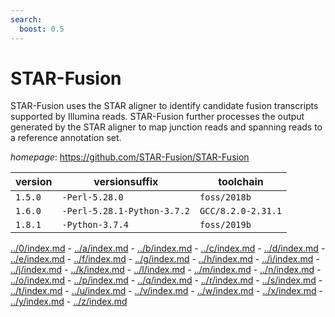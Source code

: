 ```yaml
---
search:
  boost: 0.5
---
```

# STAR-Fusion

STAR-Fusion uses the STAR aligner to identify candidate fusion transcripts   supported by Illumina reads. STAR-Fusion further processes the output generated by the STAR aligner   to map junction reads and spanning reads to a reference annotation set.

*homepage*: <https://github.com/STAR-Fusion/STAR-Fusion>

version | versionsuffix | toolchain
--------|---------------|----------
``1.5.0`` | ``-Perl-5.28.0`` | ``foss/2018b``
``1.6.0`` | ``-Perl-5.28.1-Python-3.7.2`` | ``GCC/8.2.0-2.31.1``
``1.8.1`` | ``-Python-3.7.4`` | ``foss/2019b``

[../0/index.md](0) - [../a/index.md](a) - [../b/index.md](b) - [../c/index.md](c) - [../d/index.md](d) - [../e/index.md](e) - [../f/index.md](f) - [../g/index.md](g) - [../h/index.md](h) - [../i/index.md](i) - [../j/index.md](j) - [../k/index.md](k) - [../l/index.md](l) - [../m/index.md](m) - [../n/index.md](n) - [../o/index.md](o) - [../p/index.md](p) - [../q/index.md](q) - [../r/index.md](r) - [../s/index.md](s) - [../t/index.md](t) - [../u/index.md](u) - [../v/index.md](v) - [../w/index.md](w) - [../x/index.md](x) - [../y/index.md](y) - [../z/index.md](z)


